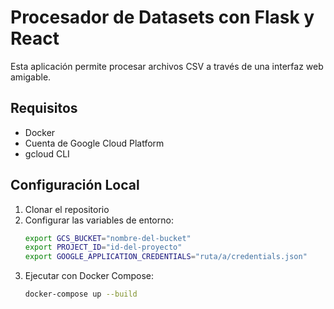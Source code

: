 # Procesador de Datasets con Flask y React

Esta aplicación permite procesar archivos CSV a través de una interfaz web amigable.

## Requisitos
- Docker
- Cuenta de Google Cloud Platform
- gcloud CLI

## Configuración Local
1. Clonar el repositorio
2. Configurar las variables de entorno:
   ```bash
   export GCS_BUCKET="nombre-del-bucket"
   export PROJECT_ID="id-del-proyecto"
   export GOOGLE_APPLICATION_CREDENTIALS="ruta/a/credentials.json"
   ```
3. Ejecutar con Docker Compose:
   ```bash
   docker-compose up --build
   ```